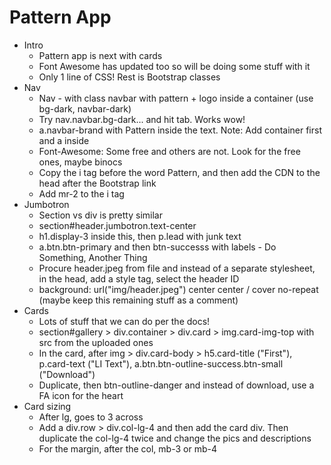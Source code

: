 # Pattern App
*   Intro
    - Pattern app is next with cards
    - Font Awesome has updated too so will be doing some stuff with it
    - Only 1 line of CSS! Rest is Bootstrap classes
*   Nav
    - Nav - with class navbar with pattern + logo inside a container (use bg-dark, navbar-dark)
    - Try nav.navbar.bg-dark... and hit tab. Works wow!
    - a.navbar-brand with Pattern inside the text. Note: Add container first and a inside
    - Font-Awesome: Some free and others are not. Look for the free ones, maybe binocs
    - Copy the i tag before the word Pattern, and then add the CDN to the head after the Bootstrap link
    - Add mr-2 to the i tag
*   Jumbotron
    - Section vs div is pretty similar
    - section#header.jumbotron.text-center
    - h1.display-3 inside this, then p.lead with junk text
    - a.btn.btn-primary and then btn-successs with labels - Do Something, Another Thing
    - Procure header.jpeg from file and instead of a separate stylesheet, in the head, add a style tag, select the header ID
    - background: url("img/header.jpeg") center center / cover no-repeat (maybe keep this remaining stuff as a comment)
*   Cards
    - Lots of stuff that we can do per the docs!
    - section#gallery > div.container > div.card > img.card-img-top with src from the uploaded ones
    - In the card, after img > div.card-body > h5.card-title ("First"), p.card-text ("LI Text"), a.btn.btn-outline-success.btn-small ("Download")
    - Duplicate, then btn-outline-danger and instead of download, use a FA icon for the heart
*   Card sizing
    - After lg, goes to 3 across
    - Add a div.row > div.col-lg-4 and then add the card div. Then duplicate the col-lg-4 twice and change the pics and descriptions
    - For the margin, after the col, mb-3 or mb-4